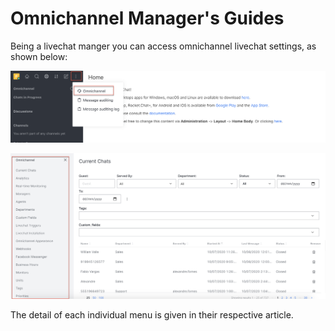 # Omnichannel Manager's Guides

Being a livechat manger you can access omnichannel livechat settings, as shown below:

![](../../../.gitbook/assets/image%20%2867%29.png)

![](../../../.gitbook/assets/image%20%2868%29.png)

The detail of each individual menu is given in their respective article.

